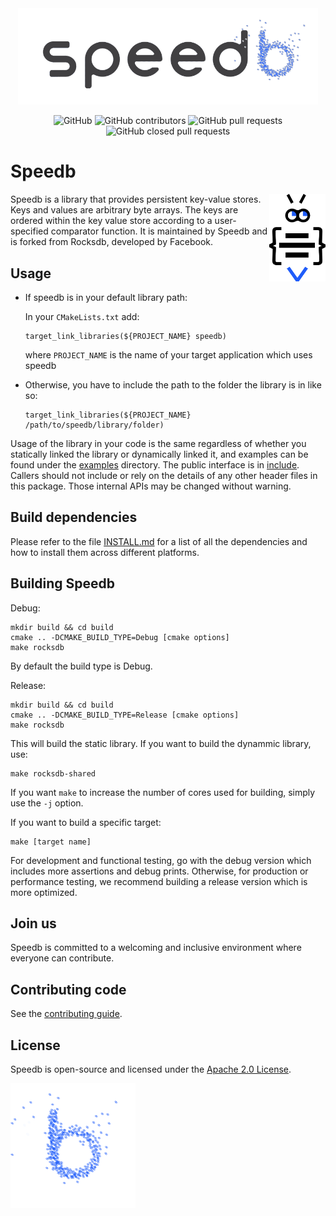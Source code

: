 <div align="center">
  <img src="speedb-logo.gif" width="480px" />

</div>
<div align="center">

![GitHub](https://img.shields.io/github/license/speedb-io/speedb)
![GitHub contributors](https://img.shields.io/github/contributors/speedb-io/speedb)
![GitHub pull requests](https://img.shields.io/github/issues-pr/speedb-io/speedb)
![GitHub closed pull requests](https://img.shields.io/github/issues-pr-closed/speedb-io/speedb)
</div>

# Speedb
<img src="bee.gif" width="90px" style="float:right" />
Speedb is a library that provides persistent key-value stores. Keys and values are arbitrary byte arrays. The keys are ordered within the key value store according to a user-specified comparator function.
It is maintained by Speedb and is forked from Rocksdb, developed by Facebook.

## Usage
* If speedb is in your default library path:


  In your `CMakeLists.txt` add:
  ```
  target_link_libraries(${PROJECT_NAME} speedb)
  ```
  where `PROJECT_NAME` is the name of your target application which uses speedb

* Otherwise, you have to include the path to the folder the library is in like so:
	
  ```
  target_link_libraries(${PROJECT_NAME} /path/to/speedb/library/folder)
  ```


Usage of the library in your code is the same regardless of whether you statically linked the library or dynamically linked it, and examples can be found under the [examples](examples) directory.
The public interface is in [include](include/rocksdb). Callers should not include or rely on the details of any other header files in this package. Those internal APIs may be changed without warning.


## Build dependencies

Please refer to the file [INSTALL.md](INSTALL.md) for a list of all the
dependencies and how to install them across different platforms.

## Building Speedb

Debug:

    mkdir build && cd build
    cmake .. -DCMAKE_BUILD_TYPE=Debug [cmake options]
    make rocksdb

By default the build type is Debug.

Release:

    mkdir build && cd build
    cmake .. -DCMAKE_BUILD_TYPE=Release [cmake options]
    make rocksdb

This will build the static library. If you want to build the dynammic library,
use:

    make rocksdb-shared

If you want `make` to increase the number of cores used for building, simply use
the `-j` option.

If you want to build a specific target:

    make [target name]

For development and functional testing, go with the debug version which includes
more assertions and debug prints. Otherwise, for production or performance
testing, we recommend building a release version which is more optimized.

## Join us

Speedb is committed to a welcoming and inclusive environment where everyone can
contribute.


## Contributing code
See the [contributing guide](CONTRIBUTING.md).


## License
Speedb is open-source and licensed under the [Apache 2.0 License](LICENSE.Apache).

<img src="speedb-b.gif" width="200px" />